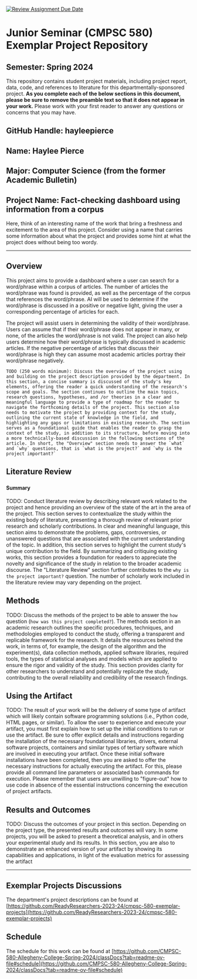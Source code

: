 [![Review Assignment Due Date](https://classroom.github.com/assets/deadline-readme-button-24ddc0f5d75046c5622901739e7c5dd533143b0c8e959d652212380cedb1ea36.svg)](https://classroom.github.com/a/Y4rZMh1t)
# Junior Seminar (CMPSC 580) Exemplar Project Repository

## Semester: Spring 2024

This repository contains student project materials, including project report, data, code, and references to literature for this departmentally-sponsored project. __As you complete each of the below sections in this document, please be sure to remove the preamble text so that it does not appear in your work.__ Please work with your first reader to answer any questions or concerns that you may have.

## GitHub Handle: hayleepierce

## Name: Haylee Pierce

## Major: Computer Science (from the former Academic Bulletin)

## Project Name: Fact-checking dashboard using information from a corpus

Here, think of an interesting name of the work that bring a freshness and excitement to the area of this project. Consider using a name that carries some information about what the project and provides some hint at what the project does without being too wordy.

---

## Overview

This project aims to provide a dashboard where a user can search for a word/phrase within a corpus of articles. The number of articles the word/phrase was found is provided, as well as the percentage of the corpus that references the word/phrase. AI will be used to determine if the word/phrase is discussed in a positive or negative light, giving the user a corresponding percentage of articles for each.

The project will assist users in determining the validity of their word/phrase. Users can assume that if their word/phrase does not appear in many, or none, of the articles the word/phrase is not valid. The project can also help users determine how their word/phrase is typically discussed in academic articles. If the negative percentage of articles that discuss their word/phrase is high they can assume most academic articles portray their word/phrase negatively.

```
TODO (250 words minimum): Discuss the overview of the project using and building on the project description provided by the department. In this section, a concise summary is discussed of the study's key elements, offering the reader a quick understanding of the research's scope and goals. The section continues to outline the main topics, research questions, hypotheses, and /or theories in a clear and meaningful language to provide a type of roadmap for the reader to navigate the forthcoming details of the project. This section also needs to motivate the project by providing context for the study, outlining the current state of knowledge in the field, and highlighting any gaps or limitations in existing research. The section serves as a foundational guide that enables the reader to grasp the context of the study, in addition to its structure, before moving into a more technically-based discussion in the following sections of the article. In short, the "Overview" section needs to answer the `what` and `why` questions, that is `what is the project?` and `why is the project important?`
```

## Literature Review

### []()

#### Summary



TODO: Conduct literature review by describing relevant work related to the project and hence providing an overview of the state of the art in the area of the project. This section serves to contextualize the study within the existing body of literature, presenting a thorough review of relevant prior research and scholarly contributions. In clear and meaningful language, this section aims to demonstrate the problems, gaps, controversies, or unanswered questions that are associated with the current understanding of the topic. In addition, this section serves to highlight the current study's unique contribution to the field. By summarizing and critiquing existing works, this section provides a foundation for readers to appreciate the novelty and significance of the study in relation to the broader academic discourse. The "Literature Review" section further contributes to the `why is the project important?` question. The number of scholarly work included in the literature review may vary depending on the project.

## Methods

TODO: Discuss the methods of the project to be able to answer the `how` question (`how was this project completed?`). The methods section in an academic research outlines the specific procedures, techniques, and methodologies employed to conduct the study, offering a transparent and replicable framework for the research. It details the resources behind the work, in terms of, for example, the design of the algorithm and the experiment(s), data collection methods, applied software libraries, required tools, the types of statistical analyses and models which are applied to ensure the rigor and validity of the study. This section provides clarity for other researchers to understand and potentially replicate the study, contributing to the overall reliability and credibility of the research findings.

## Using the Artifact

TODO: The result of your work will be the delivery of some type of artifact which will likely contain software programming solutions (i.e., Python code, HTML pages, or similar). To allow the user to experience and execute your artifact, you must first explain how to set up the initial conditions to run or use the artifact. Be sure to offer explicit details and instructions regarding the installation of the necessary foundational libraries, drivers, external software projects, containers and similar types of tertiary software which are involved in executing your artifact. Once these initial software installations have been completed, then you are asked to offer the necessary instructions for actually executing the artifact. For this, please provide all command line parameters or associated bash commands for execution. Please remember that users are unwilling to "figure-out" how to use code in absence of the essential instructions concerning the execution of project artifacts.

## Results and Outcomes

TODO: Discuss the outcomes of your project in this section. Depending on the project type, the presented results and outcomes will vary. In some projects, you will be asked to present a theoretical analysis, and in others your experimental study and its results. In this section, you are also to demonstrate an enhanced version of your artifact by showing its capabilities and applications, in light of the evaluation metrics for assessing the artifact

---

## Exemplar Projects Discussions

The department's project descriptions can be found at [https://github.com/ReadyResearchers-2023-24/cmpsc-580-exemplar-projects](https://github.com/ReadyResearchers-2023-24/cmpsc-580-exemplar-projects)

## Schedule

The schedule for this work can be found at [https://github.com/CMPSC-580-Allegheny-College-Spring-2024/classDocs?tab=readme-ov-file#schedule](https://github.com/CMPSC-580-Allegheny-College-Spring-2024/classDocs?tab=readme-ov-file#schedule)